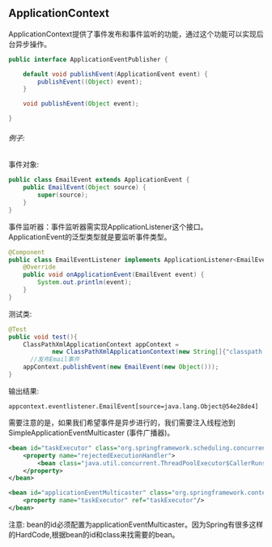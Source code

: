 ## ApplicationContext

ApplicationContext提供了事件发布和事件监听的功能，通过这个功能可以实现后台异步操作。

```java
public interface ApplicationEventPublisher {

	default void publishEvent(ApplicationEvent event) {
		publishEvent((Object) event);
	}

	void publishEvent(Object event);

}
```

###### 例子:

事件对象:
```java
public class EmailEvent extends ApplicationEvent {
    public EmailEvent(Object source) {
        super(source);
    }
}
```
事件监听器：事件监听器需实现ApplicationListener这个接口。ApplicationEvent的泛型类型就是要监听事件类型。
```java
@Component
public class EmailEventListener implements ApplicationListener<EmailEvent> {
    @Override
    public void onApplicationEvent(EmailEvent event) {
        System.out.println(event);
    }
}
```
测试类:
```java
@Test
public void test(){
    ClassPathXmlApplicationContext appContext =
            new ClassPathXmlApplicationContext(new String[]{"classpath:app-context.xml"});
	  //发布Email事件
    appContext.publishEvent(new EmailEvent(new Object()));
}
```
输出结果:

	appcontext.eventlistener.EmailEvent[source=java.lang.Object@54e28de4]

需要注意的是，如果我们希望事件是异步进行的，我们需要注入线程池到SimpleApplicationEventMulticaster (事件广播器)。

```xml
<bean id="taskExecutor" class="org.springframework.scheduling.concurrent.ThreadPoolTaskExecutor">
    <property name="rejectedExecutionHandler">
        <bean class="java.util.concurrent.ThreadPoolExecutor$CallerRunsPolicy"/>
    </property>
</bean>

<bean id="applicationEventMulticaster" class="org.springframework.context.event.SimpleApplicationEventMulticaster">
    <property name="taskExecutor" ref="taskExecutor"/>
</bean>
```

注意: bean的id必须配置为applicationEventMulticaster。因为Spring有很多这样的HardCode,根据bean的id和class来找需要的bean。
